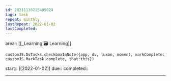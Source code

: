 ```yaml
---
id: 20211130215405024
tags: task
repeat: monthly
lastRepeat: 2022-01-02
lastCompleted: 
---
```

area:: [[_Learning|🗃 Learning]]
```dataviewjs
customJS.DvTasks.checkboxInNote({app, dv, luxon, moment, markComplete: customJS.MarkTask.complete, that:this})
```

start:: [[2022-01-02]]
due:: 
completed:: 

---

